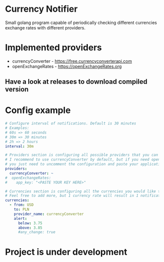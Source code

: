 # Currency Notifier
Small golang program capable of periodically checking different currencies exchange rates with different providers.

# Implemented providers
- currencyConverter - https://free.currencyconverterapi.com
- openExchangeRates - https://openExchangeRates.org

## Have a look at releases to download compiled version

# Config example

```yaml
# Configure interval of notifications. Default is 30 minutes
# Examples:
# 60s => 60 seconds
# 30m => 30 minutes
# 2h => 2 hours
interval: 30m

# Providers section is configuring all possible providers that you can use.
# I recommend to use currencyConverter by default, but if you need openExchangeRates.org
# you just need to uncomment the configuration and paste your application key
providers:
  currencyConverter: ~
#  openExchangeRates:
#    app_key: "<PASTE YOUR KEY HERE>"

# Currencies section is configuring all the currencies you would like to track.
# Feel free to add more, but 1 currency rate will result in 1 notification.
currencies:
  - from: USD
    to: PLN
    provider_name: currencyConverter
    alert:
      below: 3.75
      above: 3.85
      #any_change: true
```

# Project is under development
